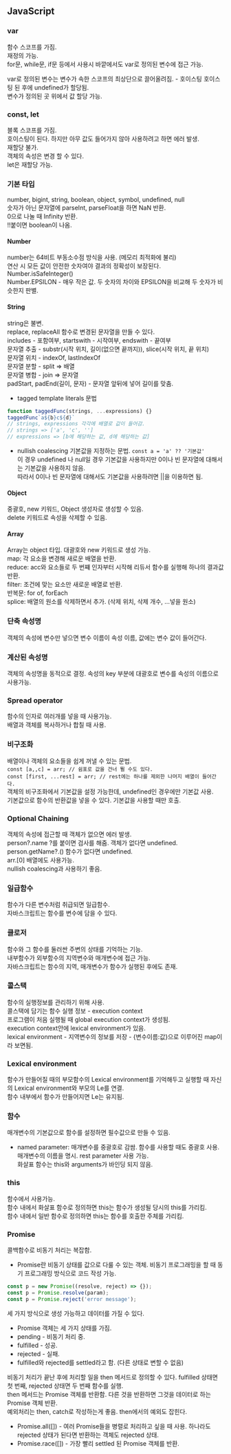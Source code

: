 ## JavaScript

### var
함수 스코프를 가짐.  
재정의 가능.  
for문, while문, if문 등에서 사용시 바깥에서도 var로 정의된 변수에 접근 가능.  

var로 정의된 변수는 변수가 속한 스코프의 최상단으로 끌어올려짐. - 호이스팅
호이스팅 된 후에 undefined가 할당됨.  
변수가 정의된 곳 위에서 값 할당 가능.  

### const, let
블록 스코프를 가짐.  
호이스팅이 된다. 하지만 아무 값도 들어가지 않아 사용하려고 하면 에러 발생.  
재할당 불가.  
객체의 속성은 변경 할 수 있다.  
let은 재할당 가능.

### 기본 타입
number, bigint, string, boolean, object, symbol, undefined, null  
숫자가 아닌 문자열에 parseInt, parseFloat을 하면 NaN 반환.  
0으로 나눌 때 Infinity 반환.  
!!붙이면 boolean이 나옴.

#### Number
number는 64비트 부동소수점 방식을 사용. (메모리 최적화에 불리)  
연산 시 모든 값이 안전한 숫자여야 결과의 정확성이 보장된다. Number.isSafeInteger()  
Number.EPSILON - 매우 작은 값. 두 숫자의 차이와 EPSILON을 비교해 두 숫자가 비슷한지 판별.  

#### String
string은 불변.  
replace, replaceAll 함수로 변경된 문자열을 만들 수 있다.  
includes - 포함여부, startswith - 시작여부, endswith - 끝여부  
문자열 추출 - substr(시작 위치, 길이(없으면 끝까지)), slice(시작 위치, 끝 위치)  
문자열 위치 - indexOf, lastIndexOf  
문자열 분할 - split => 배열  
문자열 병합 - join => 문자열  
padStart, padEnd(길이, 문자) - 문자열 앞뒤에 넣어 길이를 맞춤.  

* tagged template literals 문법
```javascript
function taggedFunc(strings, ...expressions) {}
taggedFunc`a${b}c${d}`
// strings, expressions 각각에 배열로 값이 들어감.
// strings => ['a', 'c', '']
// expressions => [b에 해당하는 값, d에 해당하는 값]
```

* nullish coalescing
기본값을 지정하는 문법.
```const a = 'a' ?? '기본값'```  
이 경우 undefined 나 null일 경우 기본값을 사용하지만 0이나 빈 문자열에 대해서는 기본값을 사용하지 않음.  
따라서 0이나 빈 문자열에 대해서도 기본값을 사용하려면 ||을 이용하면 됨.

#### Object
중괄호, new 키워드, Object 생성자로 생성할 수 있음.  
delete 키워드로 속성을 삭제할 수 있음.  

#### Array
Array는 object 타입. 대괄호와 new 키워드로 생성 가능.  
map: 각 요소을 변경해 새로운 배열을 반환.  
reduce: acc와 요소들로 두 번쨰 인자부터 시작해 리듀서 함수를 실행해 하나의 결과값 반환.  
filter: 조건에 맞는 요소만 새로운 배열로 반환.  
반복문: for of, forEach  
splice: 배열의 원소를 삭제하면서 추가. (삭제 위치, 삭제 개수, ...넣을 원소)  

### 단축 속성명
객체의 속성에 변수만 넣으면 변수 이름이 속성 이름, 값에는 변수 값이 들어간다.  

### 계산된 속성명
객체의 속성명을 동적으로 결정.
속성의 key 부분에 대괄호로 변수를 속성의 이름으로 사용가능.  

### Spread operator
함수의 인자로 여러개를 넣을 때 사용가능.  
배열과 객체를 복사하거나 합칠 때 사용.  

### 비구조화
배열이나 객체의 요소들을 쉽게 꺼낼 수 있는 문법.  
```const [a,,c] = arr; // 쉼표로 값을 건너 뛸 수도 있다.```  
```const [first, ...rest] = arr; // rest에는 하나를 제외한 나머지 배열이 들어간다.```  
객체의 비구조화에서 기본값을 설정 가능한데, undefined인 경우에만 기본값 사용.  
기본값으로 함수의 반환값을 넣을 수 있다. 기본값을 사용할 때만 호출.  

### Optional Chaining
객체의 속성에 접근할 때 객체가 없으면 에러 발생.  
person?.name ?를 붙이면 검사를 해줌. 객체가 없다면 undefined.  
person.getName?.() 함수가 없다면 undefined.  
arr.[0] 배열에도 사용가능.  
nullish coalescing과 사용하기 좋음.  

### 일급함수
함수가 다른 변수처럼 취급되면 일급함수.  
자바스크립트는 함수를 변수에 담을 수 있다.  

### 클로저
함수와 그 함수를 둘러싼 주변의 상태를 기억하는 기능.  
내부함수가 외부함수의 지역변수와 매개변수에 접근 가능.  
자바스크립트는 함수의 지역, 매개변수가 함수가 실행된 후에도 존재.  

### 콜스택
함수의 실행정보를 관리하기 위해 사용.  
콜스택에 담기는 함수 실행 정보 - execution context  
프로그램이 처음 실행될 때 global execution context가 생성됨.  
execution context안에 lexical environment가 있음.  
lexical environment - 지역변수의 정보를 저장 - {변수이름:값}으로 이루어진 map이라 보면됨.  

### Lexical environment
함수가 만들어질 때의 부모함수의 Lexical environment를 기억해두고 실행할 때 자신의 Lexical environment와 부모의 Le를 연결.  
함수 내부에서 함수가 만들어지면 Le는 유지됨.  

### 함수
매개변수의 기본값으로 함수를 설정하면 필수값으로 만들 수 있음.  
* named parameter: 매개변수를 중괄호로 감쌈. 함수를 사용할 때도 중괄호 사용. 매개변수의 이름을 명시. rest parameter 사용 가능.  
화살표 함수는 this와 arguments가 바인딩 되지 않음.  

### this
함수에서 사용가능.  
함수 내에서 화살표 함수로 정의하면 this는 함수가 생성될 당시의 this를 가리킴.  
함수 내에서 일반 함수로 정의하면 this는 함수를 호출한 주체를 가리킴.  

### Promise
콜백함수로 비동기 처리는 복잡함.  
* Promise란 비동기 상태를 값으로 다룰 수 있는 객체. 비동기 프로그래밍을 할 때 동기 프로그래밍 방식으로 코드 작성 가능.  
```javascript
const p = new Promise((resolve, reject) => {});
const p = Promise.resolve(param);
const p = Promise.reject('error message');
```
세 가지 방식으로 생성 가능하고 데이터를 가질 수 있다.  

* Promise 객체는 세 가지 상태를 가짐.  
* pending - 비동기 처리 중.
* fulfilled - 성공.
* rejected - 실패.
* fulfilled와 rejected를 settled라고 함. (다른 상태로 변할 수 없음)

비동기 처리가 끝난 후에 처리할 일을 then 메서드로 정의할 수 있다. fulfilled 상태면 첫 번째, rejected 상태면 두 번째 함수를 실행.  
then 메서드는 Promise 객체를 반환함. 다른 것을 반환하면 그것을 데이터로 하는 Promise 객체 반환.  
예외처리는 then, catch로 작성하는게 좋음. then에서의 예외도 잡힌다.  

* Promise.all([]) - 여러 Promise들을 병렬로 처리하고 싶을 때 사용.
하나라도 rejected 상태가 된다면 반환하는 객체도 rejected 상태.  
* Promise.race([]) - 가장 빨리 settled 된 Promise 객체를 반환.
